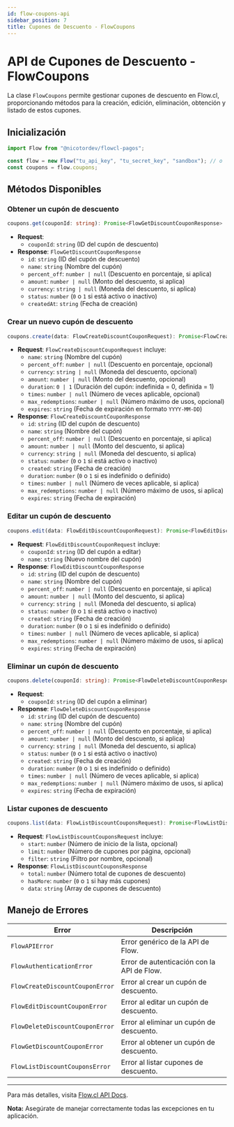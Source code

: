 ```yaml
---
id: flow-coupons-api
sidebar_position: 7
title: Cupones de Descuento - FlowCoupons
---
```


# API de Cupones de Descuento - FlowCoupons

La clase `FlowCoupons` permite gestionar cupones de descuento en Flow.cl, proporcionando métodos para la creación, edición, eliminación, obtención y listado de estos cupones.

## Inicialización

```typescript
import Flow from "@nicotordev/flowcl-pagos";

const flow = new Flow("tu_api_key", "tu_secret_key", "sandbox"); // o 'production'
const coupons = flow.coupons;
```

## Métodos Disponibles

### Obtener un cupón de descuento

```typescript
coupons.get(couponId: string): Promise<FlowGetDiscountCouponResponse>
```

- **Request**:
  - `couponId`: `string` (ID del cupón de descuento)
- **Response**: `FlowGetDiscountCouponResponse`
  - `id`: `string` (ID del cupón de descuento)
  - `name`: `string` (Nombre del cupón)
  - `percent_off`: `number | null` (Descuento en porcentaje, si aplica)
  - `amount`: `number | null` (Monto del descuento, si aplica)
  - `currency`: `string | null` (Moneda del descuento, si aplica)
  - `status`: `number` (`0` o `1` si está activo o inactivo)
  - `createdAt`: `string` (Fecha de creación)

### Crear un nuevo cupón de descuento

```typescript
coupons.create(data: FlowCreateDiscountCouponRequest): Promise<FlowCreateDiscountCouponResponse>
```

- **Request**: `FlowCreateDiscountCouponRequest` incluye:
  - `name`: `string` (Nombre del cupón)
  - `percent_off`: `number | null` (Descuento en porcentaje, opcional)
  - `currency`: `string | null` (Moneda del descuento, opcional)
  - `amount`: `number | null` (Monto del descuento, opcional)
  - `duration`: `0 | 1` (Duración del cupón: indefinida = 0, definida = 1)
  - `times`: `number | null` (Número de veces aplicable, opcional)
  - `max_redemptions`: `number | null` (Número máximo de usos, opcional)
  - `expires`: `string` (Fecha de expiración en formato `YYYY-MM-DD`)
- **Response**: `FlowCreateDiscountCouponResponse`
  - `id`: `string` (ID del cupón de descuento)
  - `name`: `string` (Nombre del cupón)
  - `percent_off`: `number | null` (Descuento en porcentaje, si aplica)
  - `amount`: `number | null` (Monto del descuento, si aplica)
  - `currency`: `string | null` (Moneda del descuento, si aplica)
  - `status`: `number` (`0` o `1` si está activo o inactivo)
  - `created`: `string` (Fecha de creación)
  - `duration`: `number` (`0` o `1` si es indefinido o definido)
  - `times`: `number | null` (Número de veces aplicable, si aplica)
  - `max_redemptions`: `number | null` (Número máximo de usos, si aplica)
  - `expires`: `string` (Fecha de expiración)

### Editar un cupón de descuento

```typescript
coupons.edit(data: FlowEditDiscountCouponRequest): Promise<FlowEditDiscountCouponResponse>
```

- **Request**: `FlowEditDiscountCouponRequest` incluye:
  - `couponId`: `string` (ID del cupón a editar)
  - `name`: `string` (Nuevo nombre del cupón)
- **Response**: `FlowEditDiscountCouponResponse`
  - `id`: `string` (ID del cupón de descuento)
  - `name`: `string` (Nombre del cupón)
  - `percent_off`: `number | null` (Descuento en porcentaje, si aplica)
  - `amount`: `number | null` (Monto del descuento, si aplica)
  - `currency`: `string | null` (Moneda del descuento, si aplica)
  - `status`: `number` (`0` o `1` si está activo o inactivo)
  - `created`: `string` (Fecha de creación)
  - `duration`: `number` (`0` o `1` si es indefinido o definido)
  - `times`: `number | null` (Número de veces aplicable, si aplica)
  - `max_redemptions`: `number | null` (Número máximo de usos, si aplica)
  - `expires`: `string` (Fecha de expiración)

### Eliminar un cupón de descuento

```typescript
coupons.delete(couponId: string): Promise<FlowDeleteDiscountCouponResponse>
```

- **Request**:
  - `couponId`: `string` (ID del cupón a eliminar)
- **Response**: `FlowDeleteDiscountCouponResponse`
  - `id`: `string` (ID del cupón de descuento)
  - `name`: `string` (Nombre del cupón)
  - `percent_off`: `number | null` (Descuento en porcentaje, si aplica)
  - `amount`: `number | null` (Monto del descuento, si aplica)
  - `currency`: `string | null` (Moneda del descuento, si aplica)
  - `status`: `number` (`0` o `1` si está activo o inactivo)
  - `created`: `string` (Fecha de creación)
  - `duration`: `number` (`0` o `1` si es indefinido o definido)
  - `times`: `number | null` (Número de veces aplicable, si aplica)
  - `max_redemptions`: `number | null` (Número máximo de usos, si aplica)
  - `expires`: `string` (Fecha de expiración)

### Listar cupones de descuento

```typescript
coupons.list(data: FlowListDiscountCouponsRequest): Promise<FlowListDiscountCouponsResponse>
```

- **Request**: `FlowListDiscountCouponsRequest` incluye:
  - `start`: `number` (Número de inicio de la lista, opcional)
  - `limit`: `number` (Número de cupones por página, opcional)
  - `filter`: `string` (Filtro por nombre, opcional)
- **Response**: `FlowListDiscountCouponsResponse`
  - `total`: `number` (Número total de cupones de descuento)
  - `hasMore`: `number` (`0` o `1` si hay más cupones)
  - `data`: `string` (Array de cupones de descuento)

## Manejo de Errores

| Error                           | Descripción                                |
| ------------------------------- | ------------------------------------------ |
| `FlowAPIError`                  | Error genérico de la API de Flow.          |
| `FlowAuthenticationError`       | Error de autenticación con la API de Flow. |
| `FlowCreateDiscountCouponError` | Error al crear un cupón de descuento.      |
| `FlowEditDiscountCouponError`   | Error al editar un cupón de descuento.     |
| `FlowDeleteDiscountCouponError` | Error al eliminar un cupón de descuento.   |
| `FlowGetDiscountCouponError`    | Error al obtener un cupón de descuento.    |
| `FlowListDiscountCouponsError`  | Error al listar cupones de descuento.      |

---

Para más detalles, visita [Flow.cl API Docs](https://www.flow.cl/docs/api.html#tag/discount_coupons).

**Nota:** Asegúrate de manejar correctamente todas las excepciones en tu aplicación.
